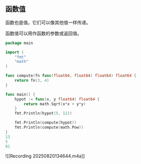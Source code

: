 ## 函数值

函数也是值。它们可以像其他值一样传递。

函数值可以用作函数的参数或返回值。
```go
package main

import (
	"fmt"
	"math"
)

func compute(fn func(float64, float64) float64) float64 {
	return fn(3, 4)
}

func main() {
	hypot := func(x, y float64) float64 {
		return math.Sqrt(x*x + y*y)
	}
	fmt.Println(hypot(5, 12))

	fmt.Println(compute(hypot))
	fmt.Println(compute(math.Pow))
}
13
5
81
```

![[Recording 20250820134644.m4a]]

